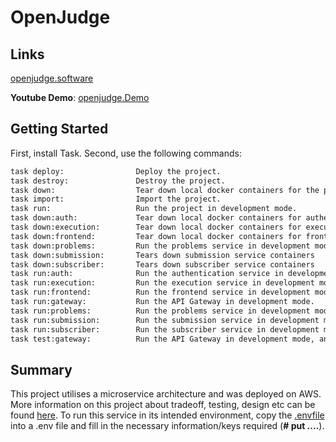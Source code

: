 # OpenJudge

## Links

[openjudge.software](https://www.openjudge.software)

**Youtube Demo**: [openjudge.Demo](https://www.youtube.com/watch?v=n1Z3grA97Mg)

## Getting Started

First, install Task. Second, use the following commands:
```bash
task deploy:                Deploy the project.
task destroy:               Destroy the project.
task down:                  Tear down local docker containers for the project.
task import:                Import the project.
task run:                   Run the project in development mode.
task down:auth:             Tear down local docker containers for authentication service
task down:execution:        Tear down local docker containers for execution service
task down:frontend:         Tear down local docker containers for frontend service
task down:problems:         Run the problems service in development mode.
task down:submission:       Tears down submission service containers
task down:subscriber:       Tears down subscriber service containers
task run:auth:              Run the authentication service in development mode.
task run:execution:         Run the execution service in development mode.
task run:frontend:          Run the frontend service in development mode.
task run:gateway:           Run the API Gateway in development mode.
task run:problems:          Run the problems service in development mode.
task run:submission:        Run the submission service in development mode.
task run:subscriber:        Run the subscriber service in development mode.
task test:gateway:          Run the API Gateway in development mode, and then runs unit tests against this service.
```

## Summary
This project utilises a microservice architecture and was deployed on AWS. More information on this project about tradeoff, testing, design etc can be found [here](./report/report.md). 
To run this service in its intended environment, copy the [.envfile](./.env.example) into a .env file and fill in the necessary information/keys required (**# put ....**).  
